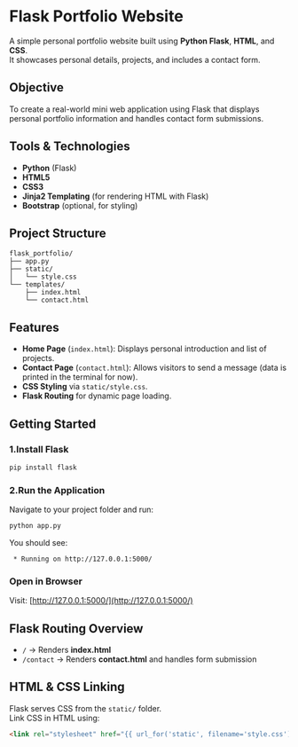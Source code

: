 # Flask Portfolio Website

A simple personal portfolio website built using **Python Flask**, **HTML**, and **CSS**.  
It showcases personal details, projects, and includes a contact form.

## Objective

To create a real-world mini web application using Flask that displays personal portfolio information and handles contact form submissions.

## Tools & Technologies

- **Python** (Flask)
- **HTML5**
- **CSS3**
- **Jinja2 Templating** (for rendering HTML with Flask)
- **Bootstrap** (optional, for styling)

## Project Structure

```
flask_portfolio/
├── app.py
├── static/
│   └── style.css
└── templates/
    ├── index.html
    └── contact.html
```

## Features

- **Home Page** (`index.html`): Displays personal introduction and list of projects.
- **Contact Page** (`contact.html`): Allows visitors to send a message (data is printed in the terminal for now).
- **CSS Styling** via `static/style.css`.
- **Flask Routing** for dynamic page loading.

## Getting Started

### 1.Install Flask

```bash
pip install flask
```

### 2.Run the Application

Navigate to your project folder and run:

```bash
python app.py
```

You should see:

```
 * Running on http://127.0.0.1:5000/
```

### Open in Browser

Visit: [http://127.0.0.1:5000/](http://127.0.0.1:5000/)


## Flask Routing Overview

- `/` → Renders **index.html**
- `/contact` → Renders **contact.html** and handles form submission

## HTML & CSS Linking

Flask serves CSS from the `static/` folder.  
Link CSS in HTML using:

```html
<link rel="stylesheet" href="{{ url_for('static', filename='style.css') }}">
```
